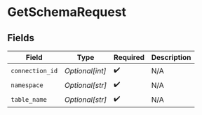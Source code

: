 # GetSchemaRequest


## Fields

| Field              | Type               | Required           | Description        |
| ------------------ | ------------------ | ------------------ | ------------------ |
| `connection_id`    | *Optional[int]*    | :heavy_check_mark: | N/A                |
| `namespace`        | *Optional[str]*    | :heavy_check_mark: | N/A                |
| `table_name`       | *Optional[str]*    | :heavy_check_mark: | N/A                |